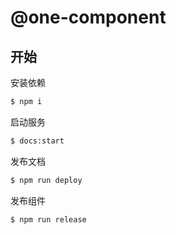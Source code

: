 # @one-component

## 开始

安装依赖

```bash
$ npm i
```

启动服务

```bash
$ docs:start
```

发布文档

```bash
$ npm run deploy
```

发布组件

```bash
$ npm run release
```
